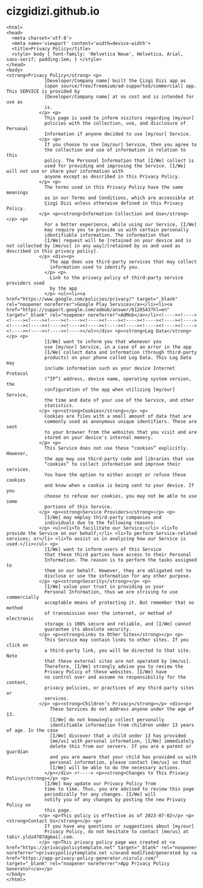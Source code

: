 # cizgidizi.github.io<!DOCTYPE html>
    <html>
    <head>
      <meta charset='utf-8'>
      <meta name='viewport' content='width=device-width'>
      <title>Privacy Policy</title>
      <style> body { font-family: 'Helvetica Neue', Helvetica, Arial, sans-serif; padding:1em; } </style>
    </head>
    <body>
    <strong>Privacy Policy</strong> <p>
                  [Developer/Company name] built the Çizgi Dizi app as
                  [open source/free/freemium/ad-supported/commercial] app. This SERVICE is provided by
                  [Developer/Company name] at no cost and is intended for use as
                  is.
                </p> <p>
                  This page is used to inform visitors regarding [my/our]
                  policies with the collection, use, and disclosure of Personal
                  Information if anyone decided to use [my/our] Service.
                </p> <p>
                  If you choose to use [my/our] Service, then you agree to
                  the collection and use of information in relation to this
                  policy. The Personal Information that [I/We] collect is
                  used for providing and improving the Service. [I/We] will not use or share your information with
                  anyone except as described in this Privacy Policy.
                </p> <p>
                  The terms used in this Privacy Policy have the same meanings
                  as in our Terms and Conditions, which are accessible at
                  Çizgi Dizi unless otherwise defined in this Privacy Policy.
                </p> <p><strong>Information Collection and Use</strong></p> <p>
                  For a better experience, while using our Service, [I/We]
                  may require you to provide us with certain personally
                  identifiable information. The information that
                  [I/We] request will be [retained on your device and is not collected by [me/us] in any way]/[retained by us and used as described in this privacy policy].
                </p> <div><p>
                    The app does use third-party services that may collect
                    information used to identify you.
                  </p> <p>
                    Link to the privacy policy of third-party service providers used
                    by the app
                  </p> <ul><li><a href="https://www.google.com/policies/privacy/" target="_blank" rel="noopener noreferrer">Google Play Services</a></li><li><a href="https://support.google.com/admob/answer/6128543?hl=en" target="_blank" rel="noopener noreferrer">AdMob</a></li><!----><!----><!----><!----><!----><!----><!----><!----><!----><!----><!----><!----><!----><!----><!----><!----><!----><!----><!----><!----><!----><!----><!----><!----><!----><!----></ul></div> <p><strong>Log Data</strong></p> <p>
                  [I/We] want to inform you that whenever you
                  use [my/our] Service, in a case of an error in the app
                  [I/We] collect data and information (through third-party
                  products) on your phone called Log Data. This Log Data may
                  include information such as your device Internet Protocol
                  (“IP”) address, device name, operating system version, the
                  configuration of the app when utilizing [my/our] Service,
                  the time and date of your use of the Service, and other
                  statistics.
                </p> <p><strong>Cookies</strong></p> <p>
                  Cookies are files with a small amount of data that are
                  commonly used as anonymous unique identifiers. These are sent
                  to your browser from the websites that you visit and are
                  stored on your device's internal memory.
                </p> <p>
                  This Service does not use these “cookies” explicitly. However,
                  the app may use third-party code and libraries that use
                  “cookies” to collect information and improve their services.
                  You have the option to either accept or refuse these cookies
                  and know when a cookie is being sent to your device. If you
                  choose to refuse our cookies, you may not be able to use some
                  portions of this Service.
                </p> <p><strong>Service Providers</strong></p> <p>
                  [I/We] may employ third-party companies and
                  individuals due to the following reasons:
                </p> <ul><li>To facilitate our Service;</li> <li>To provide the Service on our behalf;</li> <li>To perform Service-related services; or</li> <li>To assist us in analyzing how our Service is used.</li></ul> <p>
                  [I/We] want to inform users of this Service
                  that these third parties have access to their Personal
                  Information. The reason is to perform the tasks assigned to
                  them on our behalf. However, they are obligated not to
                  disclose or use the information for any other purpose.
                </p> <p><strong>Security</strong></p> <p>
                  [I/We] value your trust in providing us your
                  Personal Information, thus we are striving to use commercially
                  acceptable means of protecting it. But remember that no method
                  of transmission over the internet, or method of electronic
                  storage is 100% secure and reliable, and [I/We] cannot
                  guarantee its absolute security.
                </p> <p><strong>Links to Other Sites</strong></p> <p>
                  This Service may contain links to other sites. If you click on
                  a third-party link, you will be directed to that site. Note
                  that these external sites are not operated by [me/us].
                  Therefore, [I/We] strongly advise you to review the
                  Privacy Policy of these websites. [I/We] have
                  no control over and assume no responsibility for the content,
                  privacy policies, or practices of any third-party sites or
                  services.
                </p> <p><strong>Children’s Privacy</strong></p> <div><p>
                    These Services do not address anyone under the age of 13.
                    [I/We] do not knowingly collect personally
                    identifiable information from children under 13 years of age. In the case
                    [I/We] discover that a child under 13 has provided
                    [me/us] with personal information, [I/We] immediately
                    delete this from our servers. If you are a parent or guardian
                    and you are aware that your child has provided us with
                    personal information, please contact [me/us] so that
                    [I/We] will be able to do the necessary actions.
                  </p></div> <!----> <p><strong>Changes to This Privacy Policy</strong></p> <p>
                  [I/We] may update our Privacy Policy from
                  time to time. Thus, you are advised to review this page
                  periodically for any changes. [I/We] will
                  notify you of any changes by posting the new Privacy Policy on
                  this page.
                </p> <p>This policy is effective as of 2023-07-02</p> <p><strong>Contact Us</strong></p> <p>
                  If you have any questions or suggestions about [my/our]
                  Privacy Policy, do not hesitate to contact [me/us] at tahir.yldz4707@gmail.com.
                </p> <p>This privacy policy page was created at <a href="https://privacypolicytemplate.net" target="_blank" rel="noopener noreferrer">privacypolicytemplate.net </a>and modified/generated by <a href="https://app-privacy-policy-generator.nisrulz.com/" target="_blank" rel="noopener noreferrer">App Privacy Policy Generator</a></p>
    </body>
    </html>
